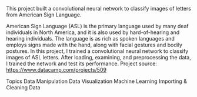 This project built a convolutional neural network to classify images of letters from American Sign Language.

American Sign Language (ASL) is the primary language used by many deaf individuals in North America, and it is also used by hard-of-hearing and hearing individuals. The language is as rich as spoken languages and employs signs made with the hand, along with facial gestures and bodily postures.
In this project, I trained a convolutional neural network to classify images of ASL letters. After loading, examining, and preprocessing the data, I trained the network and test its performance. Project source: https://www.datacamp.com/projects/509

Topics
Data Manipulation
Data Visualization
Machine Learning
Importing & Cleaning Data
